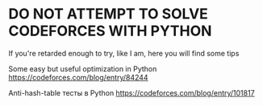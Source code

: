 # DO NOT ATTEMPT TO SOLVE CODEFORCES WITH PYTHON

If you're retarded enough to try, like I am, here you will find some tips

Some easy but useful optimization in Python
https://codeforces.com/blog/entry/84244

Anti-hash-table тесты в Python
https://codeforces.com/blog/entry/101817



